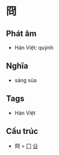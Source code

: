 # 冏

## Phát âm
* Hán Việt: quýnh

## Nghĩa
* sáng sủa

## Tags
* Hán Việt

## Cấu trúc
* 冏 = [冂](冂.md) [㕣](㕣.md)

<script>window.HANZI_FIELD='冏';</script>